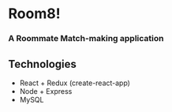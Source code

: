 # Room8!

### A Roommate Match-making application


## Technologies
- React + Redux (create-react-app)
- Node + Express
- MySQL
